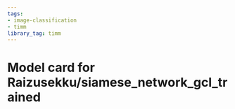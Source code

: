 ```yaml
---
tags:
- image-classification
- timm
library_tag: timm
---
```

# Model card for Raizusekku/siamese_network_gcl_trained